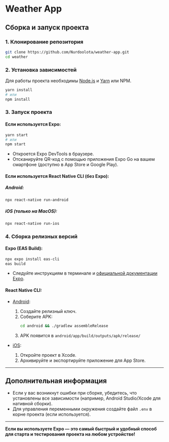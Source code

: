 # Weather App

## Сборка и запуск проекта

### 1. Клонирование репозитория

```bash
git clone https://github.com/Nurdoolota/weather-app.git
cd weather
```

### 2. Установка зависимостей

Для работы проекта необходимы [Node.js](https://nodejs.org/) и [Yarn](https://yarnpkg.com/) или NPM.

```bash
yarn install
# или
npm install
```

### 3. Запуск проекта

#### Если используется Expo:

```bash
yarn start
# или
npm start
```
- Откроется Expo DevTools в браузере.
- Отсканируйте QR-код с помощью приложения Expo Go на вашем смартфоне (доступно в App Store и Google Play).

#### Если используется React Native CLI (без Expo):

##### Android:
```bash
npx react-native run-android
```

##### iOS (только на MacOS):
```bash
npx react-native run-ios
```

### 4. Сборка релизных версий

#### Expo (EAS Build):
```bash
npx expo install eas-cli
eas build
```
- Следуйте инструкциям в терминале и [официальной документации Expo](https://docs.expo.dev/build/introduction/).

#### React Native CLI:
- [Android](https://reactnative.dev/docs/signed-apk-android):  
  1. Создайте релизный ключ.
  2. Соберите APK:
     ```bash
     cd android && ./gradlew assembleRelease
     ```
  3. APK появится в `android/app/build/outputs/apk/release/`

- [iOS](https://reactnative.dev/docs/publishing-to-app-store):  
  1. Откройте проект в Xcode.
  2. Архивируйте и экспортируйте приложение для App Store.

---

## Дополнительная информация

- Если у вас возникнут ошибки при сборке, убедитесь, что установлены все зависимости (например, Android Studio/Xcode для нативной сборки).
- Для управления переменными окружения создайте файл `.env` в корне проекта (если используется).

---

**Если вы используете Expo — это самый быстрый и удобный способ для старта и тестирования проекта на любом устройстве!**
